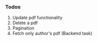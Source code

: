 ### Todos

1. Update pdf functionality
2. Delete a pdf
3. Pagination
4. Fetch only author's pdf (Backend task)
